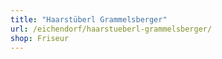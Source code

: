 ```yaml
---
title: "Haarstüberl Grammelsberger"
url: /eichendorf/haarstueberl-grammelsberger/
shop: Friseur
---
```

